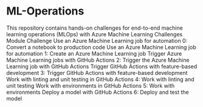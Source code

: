 # ML-Operations
This repository contains hands-on challenges for end-to-end machine learning operations (MLOps) with Azure Machine Learning
Challenges
Module	Challenge
Use an Azure Machine Learning job for automation	0: Convert a notebook to production code
Use an Azure Machine Learning job for automation	1: Create an Azure Machine Learning job
Trigger Azure Machine Learning jobs with GitHub Actions	2: Trigger the Azure Machine Learning job with GitHub Actions
Trigger GitHub Actions with feature-based development	3: Trigger GitHub Actions with feature-based development
Work with linting and unit testing in GitHub Actions	4: Work with linting and unit testing
Work with environments in GitHub Actions	5: Work with environments
Deploy a model with GitHub Actions	6: Deploy and test the model
